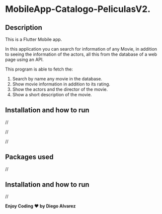 # MobileApp-Catalogo-PeliculasV2.

## Description
This is a Flutter Mobile app.

In this application you can search for information of any Movie, in addition to seeing the information of the actors, all this from the database of a web page using an API.

This program is able to fetch the:

1. Search by name any movie in the database.
2. Show movie information in addition to its rating.
3. Show the actors and the director of the movie.
4. Show a short description of the movie.



## Installation and how to run
//

//

//

## Packages used
//

## Installation and how to run
//

**Enjoy Coding ❤ by Diego Alvarez**